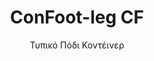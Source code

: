 ---
title: "ConFoot-leg CF"
subtitle: "Τυπικό Πόδι Κοντέινερ"
mainImage: "/images/products/confoot-leg-cf-main.jpg"
gallery:
  - "/images/products/confoot-leg-cf-1.jpg"
  - "/images/products/confoot-leg-cf-2.jpg"
  - "/images/products/confoot-leg-cf-3.jpg"
shortDescription: "Το ConFoot-leg CF είναι η τυπική λύση ποδιών κοντέινερ μας, ιδανική για τις καθημερινές εργασίες χειρισμού κοντέινερ."
technicalDescription: "Το ConFoot-leg CF διαθέτει ανθεκτική κατασκευή, βελτιστοποιημένη για τυπικά μεταφορικά κοντέινερ, με το αποκλειστικό μας σύστημα προσάρτησης για γρήγορη εγκατάσταση."
videoID: "C2KwnEb-npU"
specifications:
  - name: "Βάρος"
    value: "24 κιλά"
  - name: "Αντοχή Φορτίου"
    value: "34 τόνους"
  - name: "Διαστάσεις"
    value: "45 × 30 × 25 cm"
  - name: "Υλικό"
    value: "Χάλυβας υψηλής ποιότητας"
  - name: "Εύρος Ύψους"
    value: "1.043 mm έως 1.448 mm"
price: "3.600 EUR"
priceVAT: "4.356 EUR"
pricingNotes: "Διατίθεται τιμολόγηση χύδην για φορείς στόλου. Επικοινωνήστε μαζί μας για λεπτομέρειες."
buyLink: "/contact"
howToUse: |
  1. Συνδέστε το πόδι CF με το μεταλλικό στοιχείο της γωνίας του κοντέινερ.
  2. Στερεώστε το μηχανισμό κλειδώματος.
  3. Επαναλάβετε για όλες τις απαιτούμενες γωνίες.
  4. Ελέγξτε τη σταθερότητα πριν προχωρήσετε στις λειτουργίες.
benefits:
  - title: "Λειτουργική Αποδοτικότητα"
    description: "Επιταχύνει τις διαδικασίες χειρισμού κοντέινερ, μειώνοντας τους χρόνους φόρτωσης και εκφόρτωσης."
  - title: "Μειωμένη Ανάγκη για Εξοπλισμό"
    description: "Μειώνει την εξάρτηση από γερανούς και ανυψωτικά μηχανήματα, μειώνοντας τα λειτουργικά κόστη."
  - title: "Προσαρμοστικότητα"
    description: "Λειτουργεί σε διάφορα περιβάλλοντα, από τα λιμάνια μέχρι τις αποθήκες."
  - title: "Ανθεκτικότητα"
    description: "Κατασκευασμένο για να αντέχει βαριά βιομηχανική χρήση με ελάχιστη συντήρηση."
  - title: "Περιβαλλοντική Επίπτωση"
    description: "Μειώνει τις εκπομπές διοξειδίου του άνθρακα εξαλείφοντας την ανάγκη για βαρέα μηχανήματα και εξοπλισμό που καταναλώνει καύσιμα."
  - title: "Αύξηση Ασφάλειας"
    description: "Σταθεροποιεί τα κοντέινερ κατά τη διάρκεια του χειρισμού, μειώνοντας τον κίνδυνο ατυχημάτων και ζημιών στο φορτίο."
articleContent: |
  ## Τι είναι το ConFoot-leg CF;
  
  Το ConFoot-leg CF είναι ένα σύγχρονο και ελαφρύ σύστημα που δημιουργήθηκε για να καταστήσει τον χειρισμό των κοντέινερ ευκολότερο και πιο αποτελεσματικό. Αυτά τα πόδια κοντέινερ παρέχουν μια φορητή και απλή εναλλακτική λύση αντί της χρήσης βαρέων μηχανημάτων για τη φόρτωση και εκφόρτωση τυπικών μεταφορικών κοντέινερ. Αυτή η τεχνολογία έχει σχεδιαστεί για χρήση από ένα άτομο, προσφέροντας μια οικονομικά συμφέρουσα και ευέλικτη λύση για διάφορες βιομηχανίες.
  
  ## Πώς Λειτουργεί
  
  Το ConFoot-leg CF εξαλείφει την ανάγκη για γερανούς, ανυψωτικά μηχανήματα ή άλλο βαρέο εξοπλισμό κατά τον χειρισμό των κοντέινερ. Ο σχεδιασμός του επιτρέπει στις επιχειρήσεις να μειώσουν τα λειτουργικά κόστη, να εξοικονομήσουν χρόνο και να βελτιώσουν την ευελιξία της εφοδιαστικής αλυσίδας. Με την απλοποίηση του χειρισμού και της μεταφοράς των εμπορευμάτων, το ConFoot-leg CF ενισχύει την αξιοπιστία και την αποδοτικότητα της παγκόσμιας εφοδιαστικής αλυσίδας.
  
  ## Πώς Λειτουργεί το ConFoot-leg CF
  
  ### Βασικός Μηχανισμός
  
  Το ConFoot-leg CF χρησιμοποιεί έναν απλό αλλά αποτελεσματικό σχεδιασμό για να λειτουργήσει. Τα πόδια συνδέονται σταθερά με τις γωνίες των τυπικών μεταφορικών κοντέινερ χρησιμοποιώντας ένα ισχυρό σύστημα σφιξίματος που εξασφαλίζει τη σταθερότητα. Κατασκευασμένα από ελαφριά αλλά ανθεκτικά υλικά, κάθε πόδι ζυγίζει μόλις 24 κιλά, καθιστώντας τα εύκολα στη διαχείριση από ένα άτομο. Η διαδικασία προσάρτησης είναι αποδοτική, επιτρέποντας γρήγορη εγκατάσταση χωρίς την ανάγκη ειδικών εργαλείων ή βαρέων μηχανημάτων. Μόλις τοποθετηθούν, τα πόδια δημιουργούν μια σταθερή πλατφόρμα για τη φόρτωση, εκφόρτωση ή προσωρινή αποθήκευση των κοντέινερ.
  
  Το ύψος των ποδιών μπορεί να ρυθμιστεί από 1.043 mm έως 1.448 mm. Αυτό το ρυθμιζόμενο εύρος υποστηρίζει διάφορες λειτουργικές ανάγκες, εξασφαλίζοντας ότι το σύστημα λειτουργεί με διαφορετικά μεγέθη κοντέινερ και περιβάλλοντα. Αυτή η ευελιξία καθιστά τον χειρισμό των κοντέινερ ευκολότερο για διαφορετικές ρυθμίσεις εφοδιαστικής, συμπεριλαμβανομένων των λιμανιών και των αποθηκών.
  
  ### Οφέλη του Μηχανισμού
  
  1. **Μειώνει την Εξάρτηση από τα Βαρέα Μηχανήματα**: Το ConFoot-leg CF εξαλείφει την ανάγκη για γερανούς ή ανυψωτικά μηχανήματα, μειώνοντας τα λειτουργικά κόστη και το περιβαλλοντικό αποτύπωμα.  
  2. **Βελτιώνει την Ασφάλεια**: Το σύστημα σταθεροποιεί τα κοντέινερ κατά τη διάρκεια του χειρισμού, μειώνοντας την πιθανότητα ατυχημάτων ή ζημιών.  
  3. **Αυξάνει την Αποδοτικότητα**: Χάρη στον ελαφρύ σχεδιασμό και την εύκολη εγκατάσταση, οι λειτουργίες μπορούν να προχωρήσουν πιο γρήγορα, ακόμη και σε περιοχές με περιορισμένη υποδομή.  
  4. **Αυξάνει τη Φορητότητα**: Τα πόδια είναι εύκολα στη μεταφορά και μπορούν να χρησιμοποιηθούν σε απομακρυσμένες τοποθεσίες, καθιστώντας τα κατάλληλα για διάφορες βιομηχανίες και εφαρμογές.
  
  Ο σχεδιασμός του ConFoot-leg CF απλοποιεί τη διαδικασία χειρισμού των κοντέινερ, προσφέροντας μια οικονομικά συμφέρουσα και βιώσιμη επιλογή για τις σύγχρονες προκλήσεις της εφοδιαστικής αλυσίδας.
  
  
  ## Εφαρμογές του ConFoot-leg CF  
  
  ### Πού Χρησιμοποιείται το ConFoot-leg CF
  Το ConFoot-leg CF βελτιώνει σημαντικά τις διαδικασίες στη λογιστική και στις μεταφορές, μεταμορφώνοντας τον τρόπο χειρισμού των κοντέινερ. Ο ελαφρύς, φορητός σχεδιασμός του καθιστά δυνατή τη φόρτωση, εκφόρτωση και μετακίνηση των κοντέινερ χωρίς τη χρήση γερανών ή ανυψωτικών μηχανημάτων. Αυτό είναι ιδιαίτερα χρήσιμο σε απομακρυσμένες περιοχές ή σε μέρη όπου δεν διατίθεται βαρέος εξοπλισμός, καθιστώντας τις διαδικασίες πιο ομαλές και μειώνοντας τα κόστη. Παράλληλα, βοηθά τα λιμάνια, τις αποθήκες και τα κέντρα διανομής να λειτουργούν πιο αποτελεσματικά μειώνοντας το χρόνο και την εργασία που απαιτείται για το χειρισμό των κοντέινερ.
  
  ### Μικροί Χώροι όπου δεν Μπορούν να Χρησιμοποιηθούν Γερανοί
  Το ConFoot-leg CF αποτελεί πρακτική επιλογή για μικρούς χώρους όπου δεν μπορούν να χρησιμοποιηθούν γερανοί, όπως λιμάνια, αποθήκες και κέντρα διανομής. Προσφέρει μια αξιόπιστη και οικονομικά συμφέρουσα λύση για το χειρισμό των κοντέινερ σε αυτά τα περιβάλλοντα, καθιστώντας το ιδανική επιλογή για επιχειρήσεις που χρειάζονται να μεταφέρουν και να αποθηκεύουν αγαθά σε απομακρυσμένες τοποθεσίες.
  
  ### Μονολιθική Κατασκευή και Αποθήκευση Εξοπλισμού  
  Το ConFoot-leg CF αποτελεί πρακτική επιλογή για έργα μονολιθικής κατασκευής, προσφέροντας αξιόπιστες λύσεις για προσωρινές διαμορφώσεις. Οι ομάδες κατασκευής το χρησιμοποιούν για την ασφαλή και αποτελεσματική αποθήκευση και μεταφορά εργαλείων, μηχανημάτων και προκατασκευασμένων υλικών. Η φορητότητά του και η απλότητά του το καθιστούν ιδανικό για εργοτάξια που απαιτούν γρήγορη συναρμολόγηση και αποσυναρμολόγηση. Επιπλέον, εξασφαλίζει την ασφαλή αποθήκευση του εξοπλισμού που χρησιμοποιείται σε μονάδες υγειονομικής περίθαλψης, επιτρέποντας τη γρήγορη ανάπτυξη σε διάφορα περιβάλλοντα.
  
  Ο ευπροσάρμοστος και αποδοτικός σχεδιασμός του ConFoot-leg CF το καθιστά την ιδανική επιλογή σε διάφορες βιομηχανίες, βελτιώνοντας τις ροές εργασίας και μεγιστοποιώντας την αξιοποίηση των πόρων.
  
  
  ### Πλεονεκτήματα και Περιορισμοί
  
  #### Πλεονεκτήματα
  
  Το ConFoot-leg CF προσφέρει αρκετά αξιοσημείωτα οφέλη για το χειρισμό των κοντέινερ. Ο ελαφρύς σχεδιασμός του, με βάρος μόλις 24 κιλά ανά πόδι, το καθιστά εύκολο στη μεταφορά και εγκατάσταση. Κάθε πόδι μπορεί να υποστηρίξει έως 30 τόνους, προσφέροντας ισχυρή σταθερότητα που ταιριάζει σε διάφορες λειτουργίες εφοδιαστικής. Το ρυθμιζόμενο εύρος ύψους (1.043mm–1.448mm) του επιτρέπει να καλύπτει διαφορετικές ανάγκες, αυξάνοντας την ευελιξία του. Η φορητότητά του μειώνει την ανάγκη για βαρέα μηχανήματα όπως γερανοί ή ανυψωτικά, οδηγώντας σε σημαντική εξοικονόμηση κόστους και βελτίωση της λειτουργικής αποδοτικότητας. Επιπλέον, ο φιλικός προς το περιβάλλον σχεδιασμός του μειώνει τις εκπομπές άνθρακα, συμβάλλοντας στις προσπάθειες βιωσιμότητας.
  
  #### Περιορισμοί
  
  Παρά τα οφέλη του, το ConFoot-leg CF έχει ορισμένους περιορισμούς. Είναι συμβατό μόνο με συγκεκριμένους τύπους κοντέινερ, γεγονός που μπορεί να περιορίσει τη χρήση του σε ορισμένα σενάρια εφοδιαστικής. Επιπλέον, ενώ η χειροκίνητη διαδικασία εγκατάστασης είναι απλή, δεν ενσωματώνεται πάντα σε εξαιρετικά αυτοματοποιημένες διαδικασίες, δημιουργώντας πιθανά προβλήματα για λειτουργίες που βασίζονται σε μηχανοποίηση. Αυτοί οι παράγοντες θα πρέπει να αξιολογηθούν προσεκτικά όταν σχεδιάζεται η χρήση του ConFoot-leg CF σε σύνθετα συστήματα εφοδιαστικής αλυσίδας.
  
  
  ## Μελλοντικές Εξελίξεις
  
  ### Τρέχουσα Έρευνα  
  Οι ερευνητές εργάζονται για τη βελτίωση των δομικών δυνατοτήτων του ConFoot-leg CF. Στόχος τους είναι να αυξήσουν την αντοχή φόρτωσης πέραν του τρέχοντος ορίου των 30 τόνων, ώστε να χειρίζεται βαρύτερα μεταφορικά κοντέινερ. Οι προσπάθειες επικεντρώνονται επίσης στη βελτιστοποίηση της σύνθεσης των υλικών, ώστε να καταστεί το προϊόν πιο ανθεκτικό διατηρώντας παράλληλα την ελαφρότητα και τη φορητότητά του. Επιπλέον, αναπτύσσονται επιλογές προσαρμογής για να καλυφθούν συγκεκριμένες ανάγκες της βιομηχανίας, όπως η διαχείριση κοντέινερ με μοναδικές διαστάσεις ή ειδικούς τύπους φορτίου.
  
  ### Προβλεπόμενες Καινοτομίες  
  Μεταγενέστερες εξελίξεις για το ConFoot-leg CF περιλαμβάνουν την προσθήκη τεχνολογίας IoT (Internet of Things), που θα επιτρέπει την παρακολούθηση σε πραγματικό χρόνο της σταθερότητας και της θέσης των κοντέινερ. Αυτή η λειτουργία θα επιτρέπει στους χειριστές να παρακολουθούν απομακρυσμένα τις συνθήκες των κοντέινερ, βελτιώνοντας την ασφάλεια και την αποδοτικότητα. Μια άλλη προγραμματισμένη καινοτομία είναι ο αυτοματισμός, που περιλαμβάνει το σχεδιασμό αυτόρυθμων ποδιών οι οποίες μπορούν αυτόματα να ευθυγραμμίζουν και να σταθεροποιούν τα κοντέινερ. Αυτό θα μειώσει την ανάγκη χειροκίνητων ρυθμίσεων. Αυτές οι εξελίξεις στοχεύουν στη μείωση του χρόνου διακοπής λειτουργίας και στη βελτίωση των διαδικασιών εφοδιαστικής.
  
  Αυτές οι τεχνολογικές αναβαθμίσεις θα βοηθήσουν το ConFoot-leg CF να παραμείνει στην προαγωγή του τομέα του χειρισμού κοντέινερ. Θέτουν νέα πρότυπα για την αποδοτικότητα και την καινοτομία στη βιομηχανία εφοδιαστικής.
---